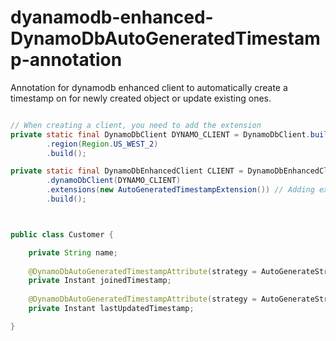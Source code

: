 # dyanamodb-enhanced-DynamoDbAutoGeneratedTimestamp-annotation
Annotation for dynamodb enhanced client to automatically create a timestamp on for newly created object or update existing ones.

```java

// When creating a client, you need to add the extension
private static final DynamoDbClient DYNAMO_CLIENT = DynamoDbClient.builder()
        .region(Region.US_WEST_2)
        .build();

private static final DynamoDbEnhancedClient CLIENT = DynamoDbEnhancedClient.builder()
        .dynamoDbClient(DYNAMO_CLIENT)
        .extensions(new AutoGeneratedTimestampExtension()) // Adding extension
        .build();



public class Customer {

    private String name;
    
    @DynamoDbAutoGeneratedTimestampAttribute(strategy = AutoGenerateStrategy.CREATE)
    private Instant joinedTimestamp;
    
    @DynamoDbAutoGeneratedTimestampAttribute(strategy = AutoGenerateStrategy.ALWAYS)
    private Instant lastUpdatedTimestamp;

}
```
